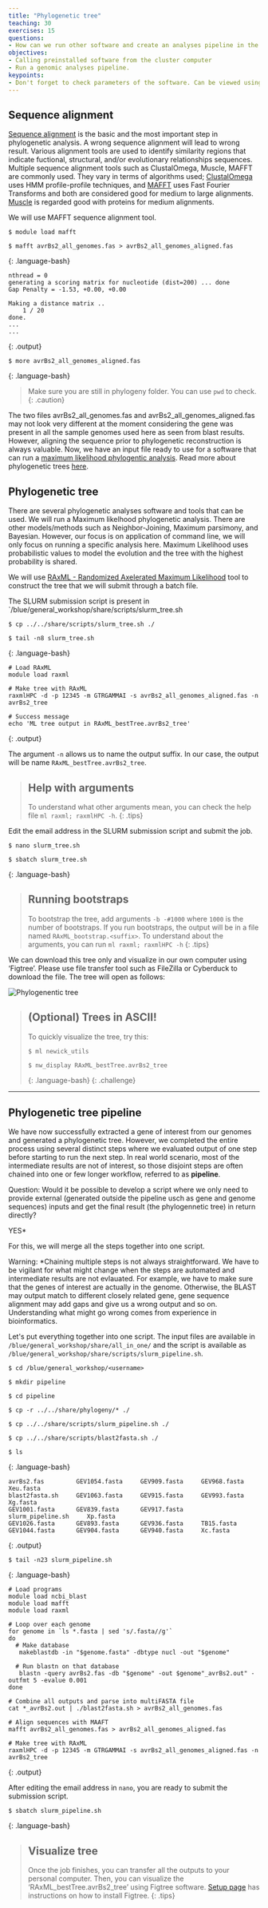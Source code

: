 ```yaml
---
title: "Phylogenetic tree"
teaching: 30
exercises: 15
questions:
- How can we run other software and create an analyses pipeline in the script?
objectives:
- Calling preinstalled software from the cluster computer
- Run a genomic analyses pipeline. 
keypoints:
- Don't forget to check parameters of the software. Can be viewed using '-h' followed by the software name. 
---
```


## Sequence alignment

[Sequence alignment](https://en.wikipedia.org/wiki/Sequence_alignment) is the basic and the most important step in phylogenetic analysis. 
A wrong sequence alignment will lead to wrong result. 
Various alignment tools are used to identify similarity regions that indicate fuctional, 
structural, and/or evolutionary relationships sequences. 
Multiple sequence alignment tools such as ClustalOmega, Muscle, MAFFT are commonly used. 
They vary in terms of algorithms used; [ClustalOmega](https://www.ebi.ac.uk/Tools/msa/clustalo/) uses HMM profile-profile techniques, 
and [MAFFT](https://mafft.cbrc.jp/alignment/software/) uses Fast Fourier Transforms and 
both are considered good for medium to large alignments. 
[Muscle](https://www.ebi.ac.uk/Tools/msa/muscle/) is regarded good with proteins for medium alignments.

We will use MAFFT sequence alignment tool.

~~~
$ module load mafft

$ mafft avrBs2_all_genomes.fas > avrBs2_all_genomes_aligned.fas
~~~
{: .language-bash}

~~~
nthread = 0
generating a scoring matrix for nucleotide (dist=200) ... done
Gap Penalty = -1.53, +0.00, +0.00

Making a distance matrix ..
    1 / 20
done.
...
...
~~~
{: .output}

~~~
$ more avrBs2_all_genomes_aligned.fas
~~~
{: .language-bash}

> Make sure you are still in phylogeny folder. You can use `pwd` to check.
{: .caution}

The two files avrBs2_all_genomes.fas and avrBs2_all_genomes_aligned.fas 
may not look very different at the moment considering the gene was present 
in all the sample genomes used here as seen from blast results. 
However, aligning the sequence prior to phylogenetic reconstruction is always valuable.
Now, we have an input file ready to use for a software that can run a 
[maximum likelihood phylogentic analysis](https://www.ncbi.nlm.nih.gov/Class/NAWBIS/Modules/Phylogenetics/phylo15.html). 
Read more about phylogenetic trees [here](https://www.nature.com/scitable/topicpage/reading-a-phylogenetic-tree-the-meaning-of-41956/). 

## Phylogenetic tree

There are several phylogenetic analyses software and tools that can be used. 
We will run a Maximum likelhood phylogenetic analysis. 
There are other models/methods such as Neighbor-Joining, Maximum parsimony, and Bayesian. 
However, our focus is on application of command line, 
we will only focus on running a specific analysis here.
Maximum Likelihood uses probabilistic values to model the evolution and 
the tree with the highest probability is shared.

We will use [RAxML - Randomized Axelerated Maximum Likelihood](https://cme.h-its.org/exelixis/web/software/raxml/) tool to 
construct the tree that we will submit through a batch file.

The SLURM submission script is present in `/blue/general_workshop/share/scripts/slurm_tree.sh

~~~
$ cp ../../share/scripts/slurm_tree.sh ./

$ tail -n8 slurm_tree.sh
~~~
{: .language-bash}

~~~
# Load RAxML
module load raxml

# Make tree with RAxML
raxmlHPC -d -p 12345 -m GTRGAMMAI -s avrBs2_all_genomes_aligned.fas -n avrBs2_tree

# Success message
echo 'ML tree output in RAxML_bestTree.avrBs2_tree'
~~~
{: .output}

The argument `-n` allows us to name the output suffix. In our case, the output will
be name `RAxML_bestTree.avrBs2_tree`.


> ## Help with arguments
> To understand what other arguments mean, you can check the help file `ml raxml; raxmlHPC -h`.
{: .tips}

Edit the email address in the SLURM submission script and submit the job.

~~~
$ nano slurm_tree.sh

$ sbatch slurm_tree.sh
~~~
{: .language-bash}

> ## Running bootstraps
> To bootstrap the tree, add arguments `-b -#1000` 
> where `1000` is the number of bootstraps.
> If you run bootstraps, the output will be in a file named `RAxML_bootstrap.<suffix>`.
> To understand about the arguments, you can run `ml raxml; raxmlHPC -h`
{: .tips}

We can download this tree only and visualize in our own computer using ‘Figtree’. 
Please use file transfer tool such as FileZilla or Cyberduck to download the file. 
The tree will open as follows:

![Phylogenentic tree](/fig/tree.png)

> ## (Optional) Trees in ASCII!
> To quickly visualize the tree, try this:
> ~~~
> $ ml newick_utils
>
> $ nw_display RAxML_bestTree.avrBs2_tree
> ~~~
> {: .language-bash}
{: .challenge}
---

## Phylogenetic tree pipeline

We have now successfully extracted a gene of interest from our genomes and 
generated a phylogenetic tree. 
However, we completed the entire process using several distinct steps where
we evaluated output of one step before starting to run the next step.
In real world scenario, most of the intermediate results are not of 
interest, so those disjoint steps are often chained
into one or few longer workflow, referred to as **pipeline**. 

Question: Would it be possible to develop a script where we only need to 
provide external (generated outside the pipeline usch as gene and
genome sequences) inputs and get the final result (the phylogennetic tree) 
in return directly?

YES*

For this, we will merge all the steps together into one script.

Warning: *Chaining multiple steps is not always straightforward. 
We have to be vigilant for what might change when the steps are automated and 
intermediate  results are not evlauated.
For example, we have to make sure that the genes of interest are actually in the genome. 
Otherwise, the BLAST may output match to different closely related gene, 
gene sequence alignment may add gaps and give us a wrong output and so on. 
Understanding what might go wrong comes from experience in bioinformatics.

Let's put everything together into one script. The input files are
available in `/blue/general_workshop/share/all_in_one/` and the 
script is available as `/blue/general_workshop/share/scripts/slurm_pipeline.sh`.

~~~
$ cd /blue/general_workshop/<username>

$ mkdir pipeline

$ cd pipeline

$ cp -r ../../share/phylogeny/* ./

$ cp ../../share/scripts/slurm_pipeline.sh ./

$ cp ../../share/scripts/blast2fasta.sh ./

$ ls
~~~
{: .language-bash}

~~~
avrBs2.fas         GEV1054.fasta     GEV909.fasta     GEV968.fasta          Xeu.fasta
blast2fasta.sh     GEV1063.fasta     GEV915.fasta     GEV993.fasta          Xg.fasta
GEV1001.fasta      GEV839.fasta      GEV917.fasta     slurm_pipeline.sh     Xp.fasta
GEV1026.fasta      GEV893.fasta      GEV936.fasta     TB15.fasta
GEV1044.fasta      GEV904.fasta      GEV940.fasta     Xc.fasta
~~~
{: .output}

~~~
$ tail -n23 slurm_pipeline.sh
~~~
{: .language-bash}

~~~
# Load programs
module load ncbi_blast
module load mafft
module load raxml

# Loop over each genome
for genome in `ls *.fasta | sed 's/.fasta//g'`
do
  # Make database
   makeblastdb -in "$genome.fasta" -dbtype nucl -out "$genome"

  # Run blastn on that database
   blastn -query avrBs2.fas -db "$genome" -out $genome"_avrBs2.out" -outfmt 5 -evalue 0.001
done

# Combine all outputs and parse into multiFASTA file
cat *_avrBs2.out | ./blast2fasta.sh > avrBs2_all_genomes.fas

# Align sequences with MAAFT
mafft avrBs2_all_genomes.fas > avrBs2_all_genomes_aligned.fas

# Make tree with RAxML
raxmlHPC -d -p 12345 -m GTRGAMMAI -s avrBs2_all_genomes_aligned.fas -n avrBs2_tree
~~~
{: .output}

After editing the email address in `nano`, you are ready to submit the submission script.

~~~
$ sbatch slurm_pipeline.sh
~~~
{: .language-bash}


> ## Visualize tree
> Once the job finishes, you can transfer all the outputs to your personal computer. 
> Then, you can visualize the ‘RAxML_bestTree.avrBs2_tree’ using Figtree software. 
> [Setup page](/setup.html) has instructions on how to install Figtree.
{: .tips}
